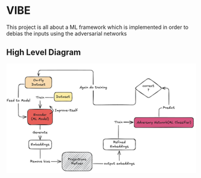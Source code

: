 # VIBE
This project is all about a ML framework which is implemented in order to debias the inputs using the adversarial networks

## High Level Diagram
<img title="High level flow" alt="High Level Diagram" src="./HLD.png">